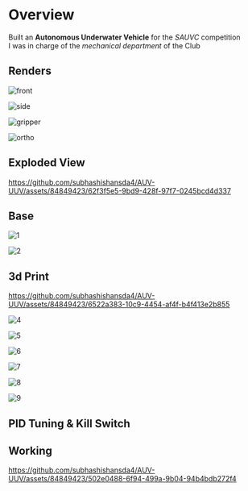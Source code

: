 # Overview
Built an **Autonomous Underwater Vehicle** for the *SAUVC* competition\
I was in charge of the *mechanical department* of the Club

## Renders
![front](https://github.com/subhashishansda4/AUV-UUV/blob/main/renders/front.jpg)

![side](https://github.com/subhashishansda4/AUV-UUV/blob/main/renders/side.jpg)

![gripper](https://github.com/subhashishansda4/AUV-UUV/blob/main/renders/gripper.jpg)

![ortho](https://github.com/subhashishansda4/AUV-UUV/blob/main/renders/ortho.jpg)

## Exploded View
https://github.com/subhashishansda4/AUV-UUV/assets/84849423/62f3f5e5-9bd9-428f-97f7-0245bcd4d337

## Base
![1](https://github.com/subhashishansda4/AUV-UUV/blob/main/photos/work%20progress/1.jpg)

![2](https://github.com/subhashishansda4/AUV-UUV/blob/main/photos/work%20progress/2.jpg)

## 3d Print
https://github.com/subhashishansda4/AUV-UUV/assets/84849423/6522a383-10c9-4454-af4f-b4f413e2b855

![4](https://github.com/subhashishansda4/AUV-UUV/blob/main/photos/work%20progress/4.jpg)

![5](https://github.com/subhashishansda4/AUV-UUV/blob/main/photos/work%20progress/5.jpg)

![6](https://github.com/subhashishansda4/AUV-UUV/blob/main/photos/work%20progress/6.jpg)

![7](https://github.com/subhashishansda4/AUV-UUV/blob/main/photos/work%20progress/7.jpg)

![8](https://github.com/subhashishansda4/AUV-UUV/blob/main/photos/work%20progress/8.jpg)

![9](https://github.com/subhashishansda4/AUV-UUV/blob/main/photos/work%20progress/9.jpg)

## PID Tuning & Kill Switch

## Working
https://github.com/subhashishansda4/AUV-UUV/assets/84849423/502e0488-6f94-499a-9b04-94b4bdb272f4
